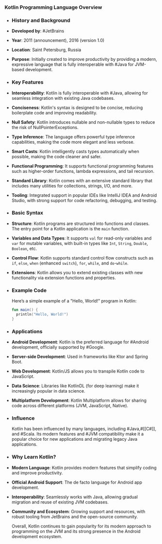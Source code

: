 ### **Kotlin Programming Language Overview**
- ### **History and Background**
- **Developed by**: #JetBrains
- **Year**: 2011 (announcement), 2016 (version 1.0)
- **Location**: Saint Petersburg, Russia
- **Purpose**: Initially created to improve productivity by providing a modern, expressive language that is fully interoperable with #Java for JVM-based development.
- ### **Key Features**
- **Interoperability**: Kotlin is fully interoperable with #Java, allowing for seamless integration with existing Java codebases.
- **Conciseness**: Kotlin's syntax is designed to be concise, reducing boilerplate code and improving readability.
- **Null Safety**: Kotlin introduces nullable and non-nullable types to reduce the risk of NullPointerExceptions.
- **Type Inference**: The language offers powerful type inference capabilities, making the code more elegant and less verbose.
- **Smart Casts**: Kotlin intelligently casts types automatically when possible, making the code cleaner and safer.
- **Functional Programming**: It supports functional programming features such as higher-order functions, lambda expressions, and tail recursion.
- **Standard Library**: Kotlin comes with an extensive standard library that includes many utilities for collections, strings, I/O, and more.
- **Tooling**: Integrated support in popular IDEs like IntelliJ IDEA and Android Studio, with strong support for code refactoring, debugging, and testing.
- ### **Basic Syntax**
- **Structure**: Kotlin programs are structured into functions and classes. The entry point for a Kotlin application is the `main` function.
- **Variables and Data Types**: It supports `val` for read-only variables and `var` for mutable variables, with built-in types like `Int`, `String`, `Double`, `Boolean`, etc.
- **Control Flow**: Kotlin supports standard control flow constructs such as `if`, `else`, `when` (enhanced `switch`), `for`, `while`, and `do`-`while`.
- **Extensions**: Kotlin allows you to extend existing classes with new functionality via extension functions and properties.
- ### **Example Code**
  
  Here’s a simple example of a "Hello, World!" program in Kotlin:
  
  ```kotlin
  fun main() {
    println("Hello, World!")
  }
  ```
- ### **Applications**
- **Android Development**: Kotlin is the preferred language for #Android development, officially supported by #Google.
- **Server-side Development**: Used in frameworks like Ktor and Spring Boot.
- **Web Development**: Kotlin/JS allows you to transpile Kotlin code to JavaScript.
- **Data Science**: Libraries like KotlinDL (for deep learning) make it increasingly popular in data science.
- **Multiplatform Development**: Kotlin Multiplatform allows for sharing code across different platforms (JVM, JavaScript, Native).
- ### **Influence**
  
  Kotlin has been influenced by many languages, including #Java,#[[C#]], and #Scala. Its modern features and #JVM compatibility make it a popular choice for new applications and migrating legacy Java applications.
- ### **Why Learn Kotlin?**
- **Modern Language**: Kotlin provides modern features that simplify coding and improve productivity.
- **Official Android Support**: The de facto language for Android app development.
- **Interoperability**: Seamlessly works with Java, allowing gradual migration and reuse of existing JVM codebases.
- **Community and Ecosystem**: Growing support and resources, with robust tooling from JetBrains and the open-source community.
  
  Overall, Kotlin continues to gain popularity for its modern approach to programming on the JVM and its strong presence in the Android development ecosystem.